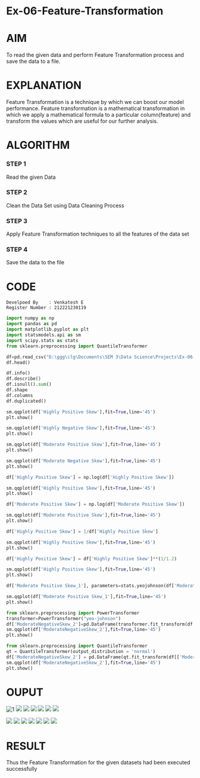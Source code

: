 # Ex-06-Feature-Transformation

# AIM
To read the given data and perform Feature Transformation process and save the data to a file. 

# EXPLANATION
Feature Transformation is a technique by which we can boost our model performance. Feature transformation is a mathematical transformation in which we apply a mathematical formula to a particular column(feature) and transform the values which are useful for our further analysis.

# ALGORITHM
### STEP 1
Read the given Data
### STEP 2
Clean the Data Set using Data Cleaning Process
### STEP 3
Apply Feature Transformation techniques to all the features of the data set
### STEP 4
Save the data to the file

# CODE
```
Develpoed By    : Venkatesh E
Register Number : 212221230119
```
```python
import numpy as np
import pandas as pd
import matplotlib.pyplot as plt
import statsmodels.api as sm
import scipy.stats as stats
from sklearn.preprocessing import QuantileTransformer

df=pd.read_csv("D:\ggg\clg\Documents\SEM 3\Data Science\Projects\Ex-06-Feature-Transformation/Data_to_Transform.csv")
df.head()

df.info()
df.describe()
df.isnull().sum()
df.shape
df.columns
df.duplicated()

sm.qqplot(df['Highly Positive Skew'],fit=True,line='45')
plt.show()

sm.qqplot(df['Highly Negative Skew'],fit=True,line='45')
plt.show()

sm.qqplot(df['Moderate Positive Skew'],fit=True,line='45')
plt.show()

sm.qqplot(df['Moderate Negative Skew'],fit=True,line='45')
plt.show()

df['Highly Positive Skew'] = np.log(df['Highly Positive Skew'])

sm.qqplot(df['Highly Positive Skew'],fit=True,line='45')
plt.show()

df['Moderate Positive Skew'] = np.log(df['Moderate Positive Skew'])

sm.qqplot(df['Moderate Positive Skew'],fit=True,line='45')
plt.show()

df['Highly Positive Skew'] = 1/df['Highly Positive Skew']

sm.qqplot(df['Highly Positive Skew'],fit=True,line='45')
plt.show()

df['Highly Positive Skew'] = df['Highly Positive Skew']**(1/1.2)

sm.qqplot(df['Highly Positive Skew'],fit=True,line='45')
plt.show()

df['Moderate Positive Skew_1'], parameters=stats.yeojohnson(df['Moderate Positive Skew'])

sm.qqplot(df['Moderate Positive Skew_1'],fit=True,line='45')
plt.show()

from sklearn.preprocessing import PowerTransformer
transformer=PowerTransformer("yeo-johnson")
df['ModerateNegativeSkew_2']=pd.DataFrame(transformer.fit_transform(df[['Moderate Negative Skew']]))
sm.qqplot(df['ModerateNegativeSkew_2'],fit=True,line='45')
plt.show()

from sklearn.preprocessing import QuantileTransformer
qt = QuantileTransformer(output_distribution = 'normal')
df['ModerateNegativeSkew_2'] = pd.DataFrame(qt.fit_transform(df[['Moderate Negative Skew']]))
sm.qqplot(df['ModerateNegativeSkew_2'],fit=True,line='45')
plt.show()
```
# OUPUT

![1](images\1.JPG)
![](images\2.JPG)
![](images\3.JPG)
![](images\4.JPG)
![](images\5.JPG)
![](images\6.JPG)
![](images\7.JPG)

![](images\8.JPG)
![](images\9.JPG)
![](images\10.JPG)
![](images\11.JPG)
![](images\12.JPG)
![](images\13.JPG)
![](images\14.JPG)
# RESULT 
Thus the Feature Transformation for the given datasets had been executed successfully
